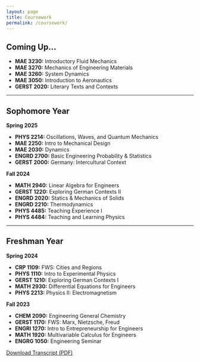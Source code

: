 ```yaml
---
layout: page
title: Coursework
permalink: /coursework/
---
```


## Coming Up...

- **MAE 3230:** Introductory Fluid Mechanics
- **MAE 3270:** Mechanics of Engineering Materials
- **MAE 3260:** System Dynamics
- **MAE 3050:** Introduction to Aeronautics
- **GERST 2020:** Literary Texts and Contexts

---

## Sophomore Year

**Spring 2025**
- **PHYS 2214:** Oscillations, Waves, and Quantum Mechanics
- **MAE 2250:** Intro to Mechanical Design
- **MAE 2030:** Dynamics
- **ENGRD 2700:** Basic Engineering Probability & Statistics
- **GERST 2000:** Germany: Intercultural Context

**Fall 2024**
- **MATH 2940:** Linear Algebra for Engineers
- **GERST 1220:** Exploring German Contexts II
- **ENGRD 2020:** Statics & Mechanics of Solids
- **ENGRD 2210:** Thermodynamics
- **PHYS 4485:** Teaching Experience I
- **PHYS 4484:** Teaching and Learning Physics

---

## Freshman Year

**Spring 2024**
- **CRP 1109:** FWS: Cities and Regions
- **PHYS 1110:** Intro to Experimental Physics
- **GERST 1210:** Exploring German Contexts I
- **MATH 2930:** Differential Equations for Engineers
- **PHYS 2213:** Physics II: Electromagnetism

**Fall 2023**
- **CHEM 2090:** Engineering General Chemistry
- **GERST 1170:** FWS: Marx, Nietzsche, Freud
- **ENGRI 1270:** Intro to Entrepreneurship for Engineers
- **MATH 1920:** Multivariable Calculus for Engineers
- **ENGRG 1050:** Engineering Seminar


<div class="resume-download">
    <a href="{{ site.baseurl }}/assets/files/Transcript_Sept25.pdf" class="download-button" download>
        Download Transcript (PDF)
    </a>
</div>